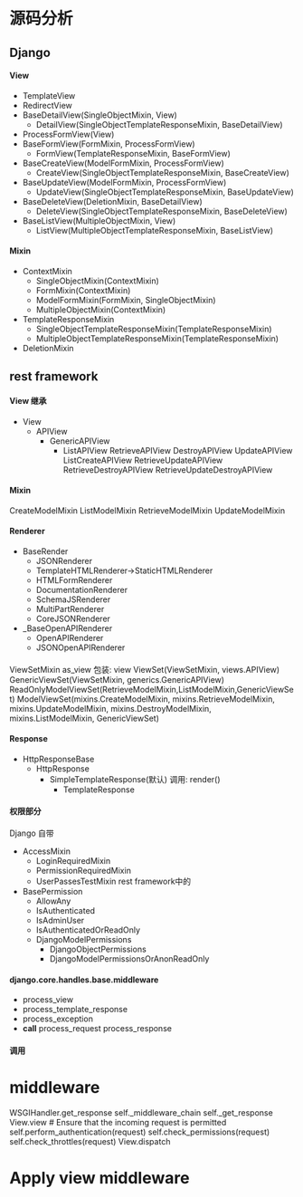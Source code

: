 # 源码分析
## Django
#### View
- TemplateView
- RedirectView
- BaseDetailView(SingleObjectMixin, View)
    - DetailView(SingleObjectTemplateResponseMixin, BaseDetailView)
- ProcessFormView(View)
- BaseFormView(FormMixin, ProcessFormView)
    - FormView(TemplateResponseMixin, BaseFormView)
- BaseCreateView(ModelFormMixin, ProcessFormView)
    - CreateView(SingleObjectTemplateResponseMixin, BaseCreateView)
- BaseUpdateView(ModelFormMixin, ProcessFormView)
    - UpdateView(SingleObjectTemplateResponseMixin, BaseUpdateView)
- BaseDeleteView(DeletionMixin, BaseDetailView)
    - DeleteView(SingleObjectTemplateResponseMixin, BaseDeleteView)
- BaseListView(MultipleObjectMixin, View)
    - ListView(MultipleObjectTemplateResponseMixin, BaseListView)
#### Mixin
- ContextMixin
    - SingleObjectMixin(ContextMixin)
    - FormMixin(ContextMixin)
    - ModelFormMixin(FormMixin, SingleObjectMixin)
    - MultipleObjectMixin(ContextMixin)
- TemplateResponseMixin
    - SingleObjectTemplateResponseMixin(TemplateResponseMixin)
    - MultipleObjectTemplateResponseMixin(TemplateResponseMixin)
- DeletionMixin
## rest framework
#### View 继承
- View
    - APIView
        - GenericAPIView 
            - ListAPIView RetrieveAPIView DestroyAPIView UpdateAPIView  ListCreateAPIView RetrieveUpdateAPIView RetrieveDestroyAPIView RetrieveUpdateDestroyAPIView
#### Mixin
CreateModelMixin
ListModelMixin
RetrieveModelMixin
UpdateModelMixin
#### Renderer
- BaseRender
    - JSONRenderer
    - TemplateHTMLRenderer->StaticHTMLRenderer
    - HTMLFormRenderer
    - DocumentationRenderer
    - SchemaJSRenderer
    - MultiPartRenderer
    - CoreJSONRenderer
- _BaseOpenAPIRenderer
    - OpenAPIRenderer
    - JSONOpenAPIRenderer
#### 
ViewSetMixin
    as_view
        包装: view
ViewSet(ViewSetMixin, views.APIView)
GenericViewSet(ViewSetMixin, generics.GenericAPIView)
ReadOnlyModelViewSet(RetrieveModelMixin,ListModelMixin,GenericViewSet)
ModelViewSet(mixins.CreateModelMixin,
                   mixins.RetrieveModelMixin,
                   mixins.UpdateModelMixin,
                   mixins.DestroyModelMixin,
                   mixins.ListModelMixin,
                   GenericViewSet)
#### Response
- HttpResponseBase
    - HttpResponse
        - SimpleTemplateResponse(默认)
            调用: render()
            - TemplateResponse
#### 权限部分
Django 自带
- AccessMixin
    - LoginRequiredMixin
    - PermissionRequiredMixin
    - UserPassesTestMixin
rest framework中的
- BasePermission
    - AllowAny
    - IsAuthenticated
    - IsAdminUser
    - IsAuthenticatedOrReadOnly
    - DjangoModelPermissions
        - DjangoObjectPermissions
        - DjangoModelPermissionsOrAnonReadOnly
#### django.core.handles.base.middleware
- process_view
- process_template_response
- process_exception
- __call__
    process_request
    process_response
#### 调用
# middleware
WSGIHandler.get_response
    self._middleware_chain
    self._get_response
        View.view
            # Ensure that the incoming request is permitted
            self.perform_authentication(request)
            self.check_permissions(request)
            self.check_throttles(request)
            View.dispatch
# Apply view middleware